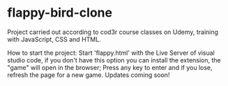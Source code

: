 # flappy-bird-clone

Project carried out according to cod3r course classes on Udemy, training with JavaScript, CSS and HTML.

How to start the project:
Start 'flappy.html' with the Live Server of visual studio code, if you don't have this option you can install the extension, the "game" will open in the browser;
Press any key to enter and if you lose, refresh the page for a new game.
Updates coming soon!
